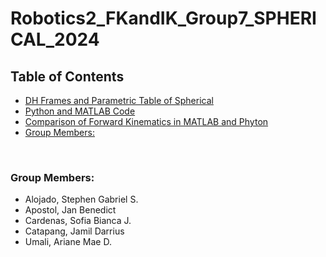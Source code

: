 # Robotics2_FKandIK_Group7_SPHERICAL_2024

## Table of Contents
- [DH Frames and Parametric Table of Spherical](#-spherical-manipulator-)
- [Python and MATLAB Code](#-python-and-matlab-code-)
- [Comparison of Forward Kinematics in MATLAB and Phyton](#-comparison-of-forward-kinematics-in-matlab-and-phyton-)
- [Group Members:](#group-members)
<br>

### Group Members:
- Alojado, Stephen Gabriel S.
- Apostol, Jan Benedict
- Cardenas, Sofia Bianca J.
- Catapang, Jamil Darrius
- Umali, Ariane Mae D.

